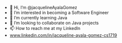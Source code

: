 - 👋 Hi, I’m @jacquelineAyalaGomez
- 👀 I’m interested in becoming a Software Engineer 
- 🌱 I’m currently learning Java
- 💞️ I’m looking to collaborate on Java projects
- 📫 How to reach me at my LinkedIn
- www.linkedin.com/in/jacqueline-ayala-gomez-cs1719


<!---
jacquelineAyalaGomez/jacquelineAyalaGomez is a ✨ special ✨ repository because its `README.md` (this file) appears on your GitHub profile.
You can click the Preview link to take a look at your changes.
--->
